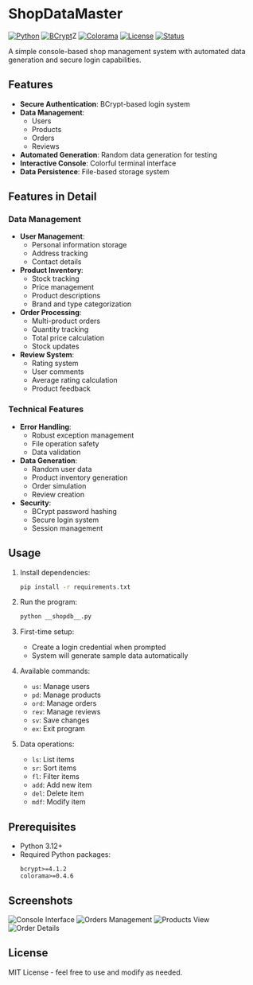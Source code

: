 # ShopDataMaster

[![Python](https://img.shields.io/badge/Python-3.12-blue.svg)](https://www.python.org/)
[![BCrypt](https://img.shields.io/badge/BCrypt-4.1.2-red.svg)](https://pypi.org/project/bcrypt/)Z
[![Colorama](https://img.shields.io/badge/Colorama-0.4.6-green.svg)](https://pypi.org/project/colorama/)
[![License](https://img.shields.io/badge/License-MIT-yellow.svg)](https://opensource.org/licenses/MIT)
[![Status](https://img.shields.io/badge/Status-Beta-orange.svg)]()

A simple console-based shop management system with automated data generation and secure login capabilities.

## Features

- **Secure Authentication**: BCrypt-based login system
- **Data Management**: 
  - Users
  - Products
  - Orders
  - Reviews
- **Automated Generation**: Random data generation for testing
- **Interactive Console**: Colorful terminal interface
- **Data Persistence**: File-based storage system

## Features in Detail

### Data Management
- **User Management**:
  - Personal information storage
  - Address tracking
  - Contact details
- **Product Inventory**:
  - Stock tracking
  - Price management
  - Product descriptions
  - Brand and type categorization
- **Order Processing**:
  - Multi-product orders
  - Quantity tracking
  - Total price calculation
  - Stock updates
- **Review System**:
  - Rating system
  - User comments
  - Average rating calculation
  - Product feedback

### Technical Features
- **Error Handling**:
  - Robust exception management
  - File operation safety
  - Data validation
- **Data Generation**:
  - Random user data
  - Product inventory generation
  - Order simulation
  - Review creation
- **Security**:
  - BCrypt password hashing
  - Secure login system
  - Session management

## Usage

1. Install dependencies:
   ```bash
   pip install -r requirements.txt
   ```

2. Run the program:
   ```bash
   python __shopdb__.py
   ```

3. First-time setup:
   - Create a login credential when prompted
   - System will generate sample data automatically

4. Available commands:
   - `us`: Manage users
   - `pd`: Manage products
   - `ord`: Manage orders
   - `rev`: Manage reviews
   - `sv`: Save changes
   - `ex`: Exit program

5. Data operations:
   - `ls`: List items
   - `sr`: Sort items
   - `fl`: Filter items
   - `add`: Add new item
   - `del`: Delete item
   - `mdf`: Modify item

## Prerequisites

- Python 3.12+
- Required Python packages:
  ```
  bcrypt>=4.1.2
  colorama>=0.4.6
  ```

## Screenshots

![Console Interface](https://github.com/user-attachments/assets/443b3ac7-b722-4bfe-af7f-f87bb2a054ec)
![Orders Management](https://github.com/user-attachments/assets/45330294-6e9a-41bb-bf08-19a39f578c9e)
![Products View](https://github.com/user-attachments/assets/6b9c4b23-e934-49b0-9555-e006e865bf40)
![Order Details](https://github.com/user-attachments/assets/eb4488cf-9d12-4b23-a019-5742f81587f2)

## License

MIT License - feel free to use and modify as needed.

